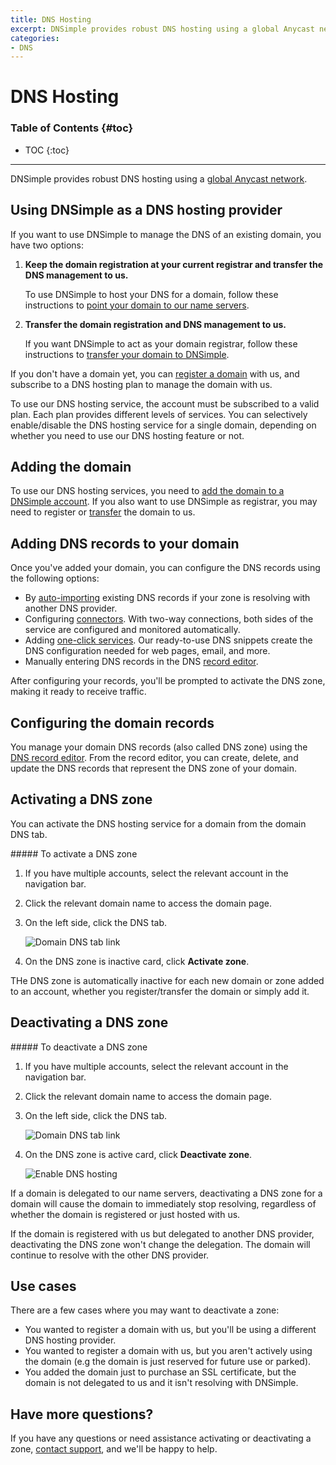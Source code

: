 ```yaml
---
title: DNS Hosting
excerpt: DNSimple provides robust DNS hosting using a global Anycast network.
categories:
- DNS
---
```


# DNS Hosting

### Table of Contents {#toc}

* TOC
{:toc}

---

DNSimple provides robust DNS hosting using a [global Anycast network](/articles/anycast).


## Using DNSimple as a DNS hosting provider

If you want to use DNSimple to manage the DNS of an existing domain, you have two options:

1.  **Keep the domain registration at your current registrar and transfer the DNS management to us.**

    To use DNSimple to host your DNS for a domain, follow these instructions to [point your domain to our name servers](/articles/delegating-dnsimple-hosted).

1.  **Transfer the domain registration and DNS management to us.**

    If you want DNSimple to act as your domain registrar, follow these instructions to [transfer your domain to DNSimple](/articles/transferring-domain).

If you don't have a domain yet, you can [register a domain](https://dnsimple.com/tlds) with us, and subscribe to a DNS hosting plan to manage the domain with us.

To use our DNS hosting service, the account must be subscribed to a valid plan. Each plan provides different levels of services. You can selectively enable/disable the DNS hosting service for a single domain, depending on whether you need to use our DNS hosting feature or not.

## Adding the domain

To use our DNS hosting services, you need to [add the domain to a DNSimple account](/articles/adding-domain). If you also want to use DNSimple as registrar, you may need to register or [transfer](/articles/transferring-domain) the domain to us.

## Adding DNS records to your domain

Once you've added your domain, you can configure the DNS records using the following options:

- By [auto-importing](https://support.dnsimple.com/articles/auto-import-dns/) existing DNS records if your zone is resolving with another DNS provider.
- Configuring [connectors](https://support.dnsimple.com/categories/connectors/). With two-way connections, both sides of the service are configured and monitored automatically.
- Adding [one-click services](https://support.dnsimple.com/categories/services/). Our ready-to-use DNS snippets create the DNS configuration needed for web pages, email, and more.
- Manually entering DNS records in the DNS [record editor](https://support.dnsimple.com/articles/record-editor/).

After configuring your records, you'll be prompted to activate the DNS zone, making it ready to receive traffic.

## Configuring the domain records

You manage your domain DNS records (also called DNS zone) using the [DNS record editor](/articles/record-editor). From the record editor, you can create, delete, and update the DNS records that represent the DNS zone of your domain.


## Activating a DNS zone

You can activate the DNS hosting service for a domain from the domain DNS tab.

<div class="section-steps" markdown="1">
##### To activate a DNS zone

1.  If you have multiple accounts, select the relevant account in the navigation bar.
1.  Click the relevant domain name to access the domain page.
1.  On the left side, click the <label>DNS</label> tab.

    ![Domain DNS tab link](/files/domain-tab-dns-link.png)

1.  On the <label>DNS zone is inactive</label> card, click **Activate zone**.

<!--- needs screenshot -->

</div>

THe DNS zone is automatically inactive for each new domain or zone added to an account, whether you register/transfer the domain or simply add it.

## Deactivating a DNS zone

<div class="section-steps" markdown="1">
##### To deactivate a DNS zone

1.  If you have multiple accounts, select the relevant account in the navigation bar.
1.  Click the relevant domain name to access the domain page.
1.  On the left side, click the <label>DNS</label> tab.

    ![Domain DNS tab link](/files/domain-tab-dns-link.png)

1.  On the <label>DNS zone is active</label> card, click **Deactivate zone**.

    ![Enable DNS hosting](/files/domain-dns-hosting-enable.png)

</div>

If a domain is delegated to our name servers, deactivating a DNS zone for a domain will cause the domain to immediately stop resolving, regardless of whether the domain is registered or just hosted with us.

If the domain is registered with us but delegated to another DNS provider, deactivating the DNS zone won't change the delegation. The domain will continue to resolve with the other DNS provider.


## Use cases

There are a few cases where you may want to deactivate a zone:

- You wanted to register a domain with us, but you'll be using a different DNS hosting provider.
- You wanted to register a domain with us, but you aren't actively using the domain (e.g the domain is just reserved for future use or parked).
- You added the domain just to purchase an SSL certificate, but the domain is not delegated to us and it isn't resolving with DNSimple.

## Have more questions? 

If you have any questions or need assistance activating or deactivating a zone, [contact support](https://dnsimple.com/feedback), and we'll be happy to help.
